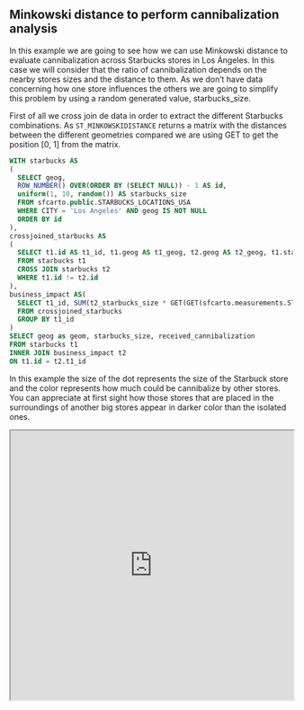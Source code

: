 ## Minkowski distance to perform cannibalization analysis

In this example we are going to see how we can use Minkowski distance to evaluate cannibalization across Starbucks stores in Los Ángeles. In this case we will consider that the ratio of cannibalization depends on the nearby stores sizes and the distance to them. As we don’t have data concerning how one store influences the others we are going to simplify this problem by using a random generated value, starbucks_size.

First of all we cross join de data in order to extract the different Starbucks combinations. As `ST_MINKOWSKIDISTANCE` returns a matrix with the distances between the different geometries compared we are using GET to get the position [0, 1] from the matrix.

```sql
WITH starbucks AS
(
  SELECT geog, 
  ROW_NUMBER() OVER(ORDER BY (SELECT NULL)) - 1 AS id,
  uniform(1, 10, random()) AS starbucks_size
  FROM sfcarto.public.STARBUCKS_LOCATIONS_USA 
  WHERE CITY = 'Los Angeles' AND geog IS NOT NULL
  ORDER BY id
),
crossjoined_starbucks AS
(
  SELECT t1.id AS t1_id, t1.geog AS t1_geog, t2.geog AS t2_geog, t1.starbucks_size AS t1_starbucks_size, t2.starbucks_size AS t2_starbucks_size
  FROM starbucks t1
  CROSS JOIN starbucks t2
  WHERE t1.id != t2.id
),
business_impact AS(
  SELECT t1_id, SUM(t2_starbucks_size * GET(GET(sfcarto.measurements.ST_MINKOWSKIDISTANCE(ARRAY_CONSTRUCT(ST_ASGEOJSON(t1_geog)::STRING,ST_ASGEOJSON(t2_geog)::STRING)), 0), 1)) AS received_cannibalization
  FROM crossjoined_starbucks
  GROUP BY t1_id
)
SELECT geog as geom, starbucks_size, received_cannibalization
FROM starbucks t1 
INNER JOIN business_impact t2 
ON t1.id = t2.t1_id
```

In this example the size of the dot represents the size of the Starbuck store and the color represents how much could be cannibalize by other stores. You can appreciate at first sight how those stores that are placed in the surroundings of another big stores appear in darker color than the isolated ones.

<iframe height=480px width=100% style='margin-bottom:20px' src="https://public.carto.com/builder/325572b5-62d3-4062-af9f-5c5af8249bb1" title="Starbucks locations in the US aggregated in an quadkey grid of resolution 10."></iframe>
